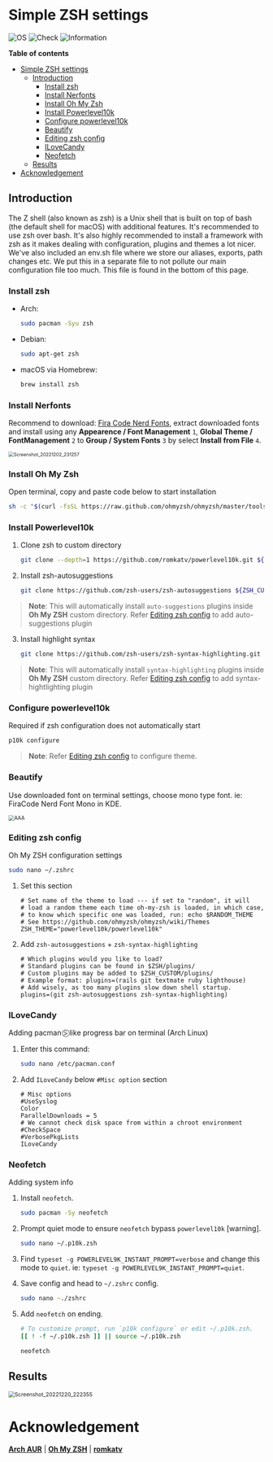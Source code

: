 # Simple ZSH settings

![OS](https://img.shields.io/badge/OS-Arch-white)
![Check](https://img.shields.io/badge/Status-Pass-brightgreen)
![Information](https://img.shields.io/badge/Information-Terminal-yellow)

**Table of contents**

- [Simple ZSH settings](#simple-zsh-settings)
  - [Introduction](#introduction)
    - [Install zsh](#install-zsh)
    - [Install Nerfonts](#install-nerfonts)
    - [Install Oh My Zsh](#install-oh-my-zsh)
    - [Install Powerlevel10k](#install-powerlevel10k)
    - [Configure powerlevel10k](#configure-powerlevel10k)
    - [Beautify](#beautify)
    - [Editing zsh config](#editing-zsh-config)
    - [ILoveCandy](#ilovecandy)
    - [Neofetch](#neofetch)
  - [Results](#results)
- [Acknowledgement](#acknowledgement)

## Introduction

The Z shell (also known as zsh) is a Unix shell that is built on top of bash (the default shell for macOS) with additional features. It's recommended to use zsh over bash. It's also highly recommended to install a framework with zsh as it makes dealing with configuration, plugins and themes a lot nicer. We've also included an env.sh file where we store our aliases, exports, path changes etc. We put this in a separate file to not pollute our main configuration file too much. This file is found in the bottom of this page.

### Install zsh

- Arch:
    ```zsh
    sudo pacman -Syu zsh
    ```
- Debian:
    ```zsh
    sudo apt-get zsh
    ```
- macOS via Homebrew:
    ```zsh
    brew install zsh
    ```

### Install Nerfonts

Recommend to download: [Fira Code Nerd Fonts](https://github.com/ryanoasis/nerd-fonts/releases/download/v2.2.2/FiraCode.zip), extract downloaded fonts and install using any **Appearence / Font Management** `1`, **Global Theme / FontManagement** `2` to **Group / System Fonts** `3` by select **Install from File** `4`.

<img src="https://user-images.githubusercontent.com/72515939/205325060-933e84ea-30bc-411e-b7c7-dc6d365ba5cd.png" alt="Screenshot_20221202_231257" style="zoom:64%;" />

### Install Oh My Zsh

Open terminal, copy and paste code below to start installation

```zsh
sh -c "$(curl -fsSL https://raw.github.com/ohmyzsh/ohmyzsh/master/tools/install.sh)"
```

### Install Powerlevel10k

1. Clone zsh to custom directory
    ```zsh
    git clone --depth=1 https://github.com/romkatv/powerlevel10k.git ${ZSH_CUSTOM:-$HOME/.oh-my-zsh/custom}/themes/powerlevel10k
    ```
2. Install zsh-autosuggestions
    ```zsh
    git clone https://github.com/zsh-users/zsh-autosuggestions ${ZSH_CUSTOM:-~/.oh-my-zsh/custom}/plugins/zsh-autosuggestions
    ```
> **Note**: This will automatically install `auto-suggestions` plugins inside **Oh My ZSH** custom directory. Refer [Editing zsh config](https://github.com/theofficialcopypaste/SimpleZSHSettings/blob/main/README.md#editing-zsh-config) to add auto-suggestions plugin

3. Install highlight syntax
    ```zsh
    git clone https://github.com/zsh-users/zsh-syntax-highlighting.git ${ZSH_CUSTOM:-~/.oh-my-zsh/custom}/plugins/zsh-syntax-highlighting
    ```
> **Note**: This will automatically install `syntax-highlighting` plugins inside **Oh My ZSH** custom directory. Refer [Editing zsh config](https://github.com/theofficialcopypaste/SimpleZSHSettings/blob/main/README.md#editing-zsh-config) to add syntax-hightlighting plugin

### Configure powerlevel10k

Required if zsh configuration does not automatically start
```zsh
p10k configure 
```
> **Note**: Refer [Editing zsh config](https://github.com/theofficialcopypaste/SimpleZSHSettings/blob/main/README.md#editing-zsh-config) to configure theme.

### Beautify

Use downloaded font on terminal settings, choose mono type font. ie: FiraCode Nerd Font Mono in KDE.

<img src="https://user-images.githubusercontent.com/72515939/204857692-e74ba764-4200-4f47-b7e6-29099bb60fe7.png" alt="AAA" style="zoom:70%;" />

### Editing zsh config

Oh My ZSH configuration settings
```zsh
sudo nano ~/.zshrc
```

1.	Set this section
	```nano
	# Set name of the theme to load --- if set to "random", it will
	# load a random theme each time oh-my-zsh is loaded, in which case,
	# to know which specific one was loaded, run: echo $RANDOM_THEME
	# See https://github.com/ohmyzsh/ohmyzsh/wiki/Themes
	ZSH_THEME="powerlevel10k/powerlevel10k"
	```
2.	Add `zsh-autosuggestions` + `zsh-syntax-highlighting`
	```nano
	# Which plugins would you like to load?
	# Standard plugins can be found in $ZSH/plugins/
	# Custom plugins may be added to $ZSH_CUSTOM/plugins/
	# Example format: plugins=(rails git textmate ruby lighthouse)
	# Add wisely, as too many plugins slow down shell startup.
	plugins=(git zsh-autosuggestions zsh-syntax-highlighting)
	```

### ILoveCandy

Adding pacman ⍩⃝ like progress bar on terminal (Arch Linux)

1.	Enter this command:

	```zsh
	sudo nano /etc/pacman.conf 
	```

2.	Add `ILoveCandy` below `#Misc option` section

    ```nano
    # Misc options
    #UseSyslog
    Color
    ParallelDownloads = 5
    # We cannot check disk space from within a chroot environment
    #CheckSpace
    #VerbosePkgLists
    ILoveCandy
    ```

### Neofetch

Adding system info

1. Install `neofetch`.
	```zsh
	sudo pacman -Sy neofetch
	```
2.	Prompt quiet mode to ensure `neofetch` bypass `powerlevel10k` [warning].
	```zsh
	sudo nano ~/.p10k.zsh
	```
3.	Find `typeset -g POWERLEVEL9K_INSTANT_PROMPT=verbose` and change this mode to `quiet`. ie: `typeset -g POWERLEVEL9K_INSTANT_PROMPT=quiet`.
4.	Save config and head to `~/.zshrc` config.
	```zsh
	sudo nano ~./zshrc
	```

5.	Add `neofetch` on ending.

    ```zsh
    # To customize prompt, run `p10k configure` or edit ~/.p10k.zsh.
    [[ ! -f ~/.p10k.zsh ]] || source ~/.p10k.zsh

    neofetch
    ```

## Results

<img src="https://user-images.githubusercontent.com/72515939/208689240-42d2b3e8-e97f-411c-904f-2d7753af78b3.png" alt="Screenshot_20221220_222355" style="zoom:75%;" />

# Acknowledgement

[**Arch AUR**](https://aur.archlinux.org/packages/anycable-go) | [**Oh My ZSH**](https://ohmyz.sh) | [**romkatv**](https://github.com/romkatv)
